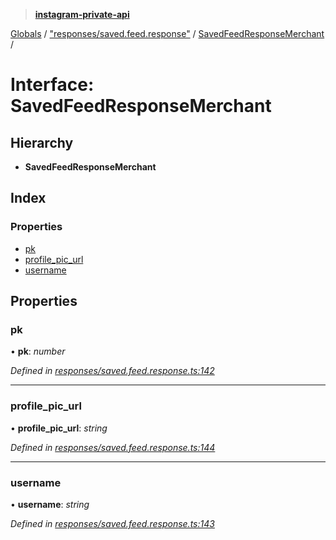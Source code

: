 > **[instagram-private-api](../README.md)**

[Globals](../README.md) / ["responses/saved.feed.response"](../modules/_responses_saved_feed_response_.md) / [SavedFeedResponseMerchant](_responses_saved_feed_response_.savedfeedresponsemerchant.md) /

# Interface: SavedFeedResponseMerchant

## Hierarchy

* **SavedFeedResponseMerchant**

## Index

### Properties

* [pk](_responses_saved_feed_response_.savedfeedresponsemerchant.md#pk)
* [profile_pic_url](_responses_saved_feed_response_.savedfeedresponsemerchant.md#profile_pic_url)
* [username](_responses_saved_feed_response_.savedfeedresponsemerchant.md#username)

## Properties

###  pk

• **pk**: *number*

*Defined in [responses/saved.feed.response.ts:142](https://github.com/dilame/instagram-private-api/blob/e9c516c/src/responses/saved.feed.response.ts#L142)*

___

###  profile_pic_url

• **profile_pic_url**: *string*

*Defined in [responses/saved.feed.response.ts:144](https://github.com/dilame/instagram-private-api/blob/e9c516c/src/responses/saved.feed.response.ts#L144)*

___

###  username

• **username**: *string*

*Defined in [responses/saved.feed.response.ts:143](https://github.com/dilame/instagram-private-api/blob/e9c516c/src/responses/saved.feed.response.ts#L143)*